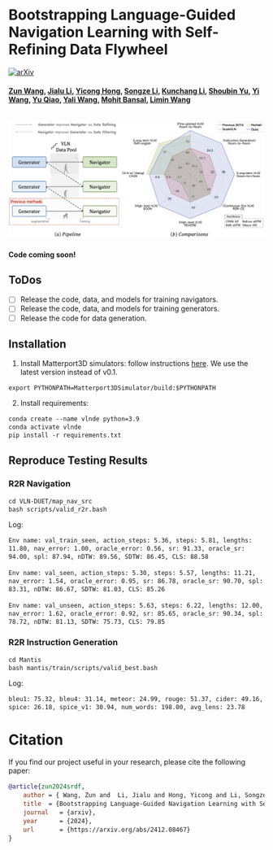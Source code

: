 # Bootstrapping Language-Guided Navigation Learning with Self-Refining Data Flywheel

[![arXiv](https://img.shields.io/badge/arXiv-2412.08467-b31b1b.svg)](https://arxiv.org/abs/2412.08467)   

#### [Zun Wang](https://zunwang1.github.io/), [Jialu Li](https://jialuli-luka.github.io/), [Yicong Hong](http://www.yiconghong.me/), [Songze Li](https://scholar.google.com/citations?user=8rBMUD4AAAAJ), [Kunchang Li](https://andy1621.github.io/), [Shoubin Yu](https://yui010206.github.io/), [Yi Wang](https://shepnerd.github.io/), [Yu Qiao](https://scholar.google.com/citations?hl=en&user=gFtI-8QAAAAJ), [Yali Wang](https://scholar.google.com/citations?user=hD948dkAAAAJ),  [Mohit Bansal](https://www.cs.unc.edu/~mbansal/), [Limin Wang](https://wanglimin.github.io/)

<br>
<img width="950" src="files/teaser.png"/>
<br>


#### Code coming soon!

## ToDos
- [ ] Release the code, data, and models for training navigators.
- [ ] Release the code, data, and models for training generators.
- [ ] Release the code for data generation.

## Installation

1. Install Matterport3D simulators: follow instructions [here](https://github.com/peteanderson80/Matterport3DSimulator). We use the latest version instead of v0.1.
```
export PYTHONPATH=Matterport3DSimulator/build:$PYTHONPATH
```

2. Install requirements:
```
conda create --name vlnde python=3.9
conda activate vlnde
pip install -r requirements.txt
```

## Reproduce Testing Results
### R2R Navigation
```
cd VLN-DUET/map_nav_src
bash scripts/valid_r2r.bash
```
Log:
```
Env name: val_train_seen, action_steps: 5.36, steps: 5.81, lengths: 11.80, nav_error: 1.00, oracle_error: 0.56, sr: 91.33, oracle_sr: 94.00, spl: 87.94, nDTW: 89.56, SDTW: 86.45, CLS: 88.58

Env name: val_seen, action_steps: 5.30, steps: 5.57, lengths: 11.21, nav_error: 1.54, oracle_error: 0.95, sr: 86.78, oracle_sr: 90.70, spl: 83.31, nDTW: 86.67, SDTW: 81.03, CLS: 85.26

Env name: val_unseen, action_steps: 5.63, steps: 6.22, lengths: 12.00, nav_error: 1.62, oracle_error: 0.92, sr: 85.65, oracle_sr: 90.34, spl: 78.72, nDTW: 81.13, SDTW: 75.73, CLS: 79.85
```

### R2R Instruction Generation
```
cd Mantis
bash mantis/train/scripts/valid_best.bash
```
Log:
```
bleu1: 75.32, bleu4: 31.14, meteor: 24.99, rouge: 51.37, cider: 49.16, spice: 26.18, spice_v1: 30.94, num_words: 198.00, avg_lens: 23.78
```

# Citation

If you find our project useful in your research, please cite the following paper:

```bibtex
@article{zun2024srdf,
    author = { Wang, Zun and  Li, Jialu and Hong, Yicong and Li, Songze and Li, Kunchang and Yu, Shoubin and Wang, Yi and Qiao, Yu and Wang, Yali and Bansal, Mohit and Wang, Limin},
    title  = {Bootstrapping Language-Guided Navigation Learning with Self-Refining Data Flywheel},
	journal   = {arxiv},
	year      = {2024},
	url       = {https://arxiv.org/abs/2412.08467}
}
```
